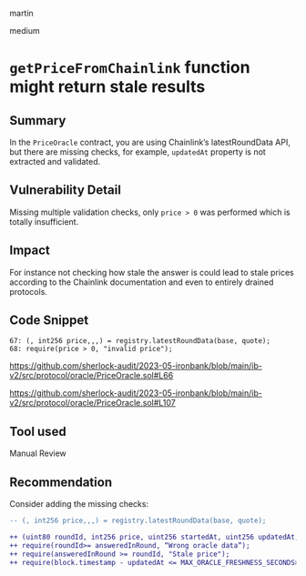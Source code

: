 martin

medium

# `getPriceFromChainlink` function might return stale results

## Summary

In the `PriceOracle` contract, you are using Chainlink’s latestRoundData API, but there are missing checks, for example, `updatedAt` property is not extracted and validated.

## Vulnerability Detail

Missing multiple validation checks, only `price > 0` was performed which is totally insufficient.

## Impact

For instance not checking how stale the answer is could lead to stale prices according to the Chainlink documentation and even to entirely drained protocols.

## Code Snippet

```solidity
67: (, int256 price,,,) = registry.latestRoundData(base, quote);
68: require(price > 0, "invalid price");
```

https://github.com/sherlock-audit/2023-05-ironbank/blob/main/ib-v2/src/protocol/oracle/PriceOracle.sol#L66

https://github.com/sherlock-audit/2023-05-ironbank/blob/main/ib-v2/src/protocol/oracle/PriceOracle.sol#L107

## Tool used

Manual Review

## Recommendation

Consider adding the missing checks:

```diff
-- (, int256 price,,,) = registry.latestRoundData(base, quote);

++ (uint80 roundId, int256 price, uint256 startedAt, uint256 updatedAt, uint80 answeredInRound) = registry.latestRoundData(base, quote);
++ require(roundId>= answeredInRound, “Wrong oracle data”);
++ require(answeredInRound >= roundId, "Stale price");
++ require(block.timestamp - updatedAt <= MAX_ORACLE_FRESHNESS_SECONDS>, "Last price update was too long ago.");
```
